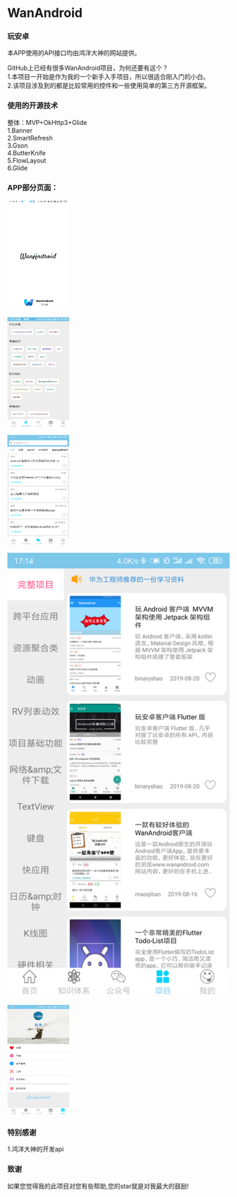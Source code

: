 # WanAndroid
### 玩安卓
本APP使用的API接口均由鸿洋大神的网站提供。  

  GitHub上已经有很多WanAndroid项目，为何还要有这个？  
  1.本项目一开始是作为我的一个新手入手项目，所以很适合刚入门的小白。  
  2.该项目涉及到的都是比较常用的控件和一些使用简单的第三方开源框架。  

 <h3>使用的开源技术</h3>
</blockquote>

<p>整体：MVP+OkHttp3+Glide <br>
1.Banner <br>
2.SmartRefresh <br>
3.Gson <br>
4.ButterKnife <br>
5.FlowLayout <br>
6.Glide</p>

<h3>APP部分页面：</h3>

<p><img src="https://github.com/HitaoLin/WanAndroid2/blob/master/welcome.png" alt="欢迎页面" title=""width="140" height="250" /></p>

<p><img src="https://github.com/HitaoLin/WanAndroid2/blob/master/system.png" alt="知识体系" title=""width="140" height="250" /></p>

<p><img src="https://github.com/HitaoLin/WanAndroid2/blob/master/wechat.png" alt="公众号" title="" width="140" height="250"/></p>

<p><img src="https://github.com/HitaoLin/WanAndroid2/blob/master/project.png" alt="项目" title="" /></p>

<p><img src="https://github.com/HitaoLin/WanAndroid2/blob/master/me.png" alt="我的" title=""width="140" height="250" />  </p>



<h3>特别感谢</h3>

<p>1.鸿洋大神的开发api  </p>

<h3>致谢</h3>

<p>如果您觉得我的此项目对您有些帮助,您的star就是对我最大的鼓励!</p>

